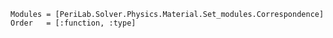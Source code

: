 <!--
SPDX-FileCopyrightText: 2023 Christian Willberg <christian.willberg@dlr.de>, Jan-Timo Hesse <jan-timo.hesse@dlr.de>

SPDX-License-Identifier: BSD-3-Clause
-->

```@autodocs
Modules = [PeriLab.Solver.Physics.Material.Set_modules.Correspondence]
Order   = [:function, :type]
```

```@bibliography
```